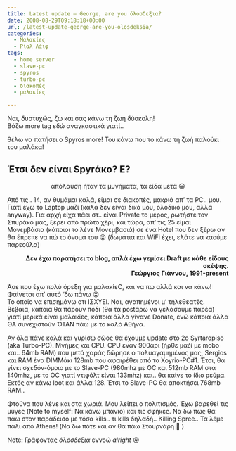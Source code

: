 ```yaml
---
title: Latest update – George, are you όλοσδεξια?
date: 2008-08-29T09:18:18+00:00
url: /latest-update-george-are-you-olosdeksia/
categories:
  - Μαλακίες
  - Ρίαλ Λάιφ
tags:
  - home server
  - slave-pc
  - spyros
  - turbo-pc
  - διακοπές
  - μαλακίες

---
```

Ναι, δυστυχώς, ζω και σας κάνω τη ζωη δύσκολη!  
Βάζω more tag εδώ αναγκαστικά γιατί..  

θέλω να πατήσει ο Spyros more! Του κάνω που το κάνω τη ζωή παλούκι του μαλάκα!

## Έτσι δεν είναι Spyrάκο? Ε?

<p style="text-align: center;">
  απόλαυση ήταν τα μυνήματα, τα είδα μετά 😀
</p>

Από τις.. 14, αν θυμάμαι καλά, είμαι σε διακοπές, μακριά απ&#8217; τα PC.. μου. Γιατί έχω το Laptop μαζί (καλά δεν είναι δικό μου, ολόδικό μου, αλλά anyway). Για αρχή είχα πάει στ.. είναι Private το μέρος, ρωτήστε τον Σπυράκο μας, ξέρει από πρώτο χέρι, και τώρα, απ&#8217; τις 25 είμαι Μονεμβάσια (κάποιοι το λένε Μονεμβασιά) σε ένα Hotel που δεν ξέρω αν θα έπρεπε να πώ το όνομά του 😛 (δωμάτια και WiFi έχει, ελάτε να καούμε παρεούλα)

<p style="text-align: right;">
  <strong>Δεν έχω παρατήσει το blog, απλά έχω γεμίσει Draft με κάθε είδους σκέψης.<br /> Γεώργιος Γιάννου, 1991-present</strong>
</p>

Άσε που έχω πολύ όρεξη για μαλακίεC, και να πω αλλά και να κάνω! Φαίνεται απ&#8217; αυτό &#8216;δω πάνω 😛<br /> Το οποίο να επισημάνω οτι ΙΣΧΥΕΙ. Ναι, αγαπημένοι μ&#8217; τηλεθεατές. Βέβαια, κάποια θα πάρουν πόδι (θα τα postάρω να γελάσουμε παρέα) γιατί μερικά είναι μαλακίες, κάποια άλλα γίνανε Donate, ενώ κάποια άλλα ΘΑ συνεχιστούν ΌΤΑΝ πάω με το καλό Αθήνα.

Αν όλα πάνε καλά και γυρίσω σώος θα έχουμε update στο 2o Syrtaropiso (aka Turbo-PC). Μνήμες και CPU. CPU έναν 900άρι (ήρθε μαζί με mobo και.. 64mb RAM) που μετά χαράς δώρησε ο πολυαγαμημένος μας, Sergios και RAM ένα DIMMάκι 128mb που αφαιρέθει από το Xoyrio-PC#1. Έτσι, θα γίνει σχεδόν-όμοιο με το Slave-PC (980mhz με OC και 512mb RAM στα 140mhz, με το OC γιατί ντιφόλτ είναι 133mhz) και.. θα καίνε το ίδιο ρεύμα. Εκτός αν κάνω loot και άλλα 128. Έτσι το Slave-PC θα αποκτήσει 768mb RAM..

Φτούνα που λένε και στα χωριά. Μου λείπει ο πολιτισμός. Έχω βαρεθεί τις μύγες (Note to myself: Να κάνω μπάνιο) και τις σφήκες. Να δω πως θα πάω στον παράδεισο με τόσα kills.. τι kills δηλαδή.. Killing Spree.. Τα λέμε πάλι από Athens! (Να δω πότε και αν θα πάω Στουρνάρη 🙁 )

Note: Γράφοντας <em>όλοσδεξια</em> εννοώ <em>alright</em> 😛